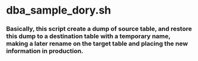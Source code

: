 # dba_sample_dory.sh

### Basically, this script create a dump of source table, and restore this dump to a destination table with a temporary name, making a later rename on the target table and placing the new information in production.
